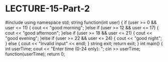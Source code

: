 # LECTURE-15-Part-2
#include <iostream>
using namespace std;
string function(int user) {
          if (user >= 0 && user <= 11) {
            cout << "good morning";
          }else if (user >= 12 && user <= 17) {
            cout << "good afternoon";
          }else if (user >= 18 && user <= 21) {
            cout << "good evening";
          }else if (user >= 22 && user <= 24) {
            cout << "good night";
          }
          else {
            cout << "Invalid input" << endl;
          }
          string exit;
          return exit;
        }
        int main() {
          int userTime;
          cout << "Enter time (0-24 only): "; cin >> userTime;
          function(userTime);
          return 0;
